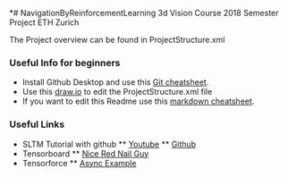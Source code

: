 *# NavigationByReinforcementLearning
3d Vision Course 2018 Semester Project ETH Zurich

The Project overview can be found in ProjectStructure.xml

### Useful Info for beginners
* Install Github Desktop and use this [Git cheatsheet](https://services.github.com/on-demand/downloads/github-git-cheat-sheet.pdf).
* Use this [draw.io](https://www.draw.io/#Hbuffv%2FNavigationByReinforcementLearning%2Fmaster%2FProjectStructure.xml) to edit the ProjectStructure.xml file
* If you want to edit this Readme use this [markdown cheatsheet](https://github.com/adam-p/markdown-here/wiki/Markdown-Cheatsheet).

### Useful Links
* SLTM Tutorial with github
** [Youtube](https://www.youtube.com/watch?v=l4X-kZjl1gs)
** [Github](https://github.com/nicholaslocascio/bcs-lstm)
* Tensorboard
** [Nice Red Nail Guy](https://www.tensorflow.org/programmers_guide/summaries_and_tensorboard)
* Tensorforce
** [Async Example](https://github.com/reinforceio/tensorforce/blob/master/examples/openai_gym_async.py) 
